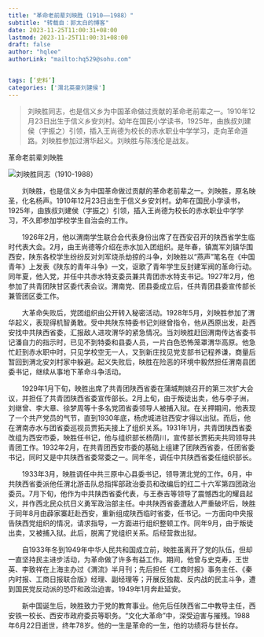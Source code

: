 ```yaml
---
title: "革命老前辈刘映胜（1910——1988）"
subtitle: "转载自：郭太白的博客"
date: 2023-11-25T11:00:31+08:00
lastmod: 2023-11-25T11:00:31+08:00
draft: false
author: "hqlee"
authorLink: "mailto:hq529@sohu.com"


tags: [‘史料’]
categories: ['渭北英豪刘建侯']
---
```


>刘映胜同志，也是信义乡为中国革命做过贡献的革命老前辈之一。1910年12月23日出生于信义乡安刘村。幼年在国民小学读书，1925年，由族叔刘建侯（字振之）引领，插入王尚德为校长的赤水职业中学学习，走向革命道路。刘映胜参加过渭华起义。刘映胜与陈浅伦是战友。

革命老前辈刘映胜

![刘映胜同志（1910-1988）](/images/ljh/ljh035-1.png "革命老前辈刘映胜" )

　　刘映胜，也是信义乡为中国革命做过贡献的革命老前辈之一。刘映胜，原名映圣，化名杨声。1910年12月23日出生于信义乡安刘村。幼年在国民小学读书，1925年，由族叔刘建侯（字振之）引领，插入王尚德为校长的赤水职业中学学习，不久即参加学校学生自治会的工作。


　　1926年2月，他以渭南学生联合会代表身份出席了在西安召开的陕西省学生临时代表大会。2月，由王尚德等介绍在赤水加入团组织。是年春，镇嵩军刘镇华围西安，陕东各校学生纷纷反对刘军烧杀劫掠的斗争，刘映胜以“燕声”笔名在《中国青年》上发表《陕东的青年斗争》一文，讴歌了青年学生反封建军阀的革命行动。同年夏，他入党，并任中共赤水特支委员兼共青团赤水特支书记。1927年2月，他参加了共青团陕甘区委代表会议。渭南党、团县委成立后，任共青团县委宣传部长兼管团区委工作。


　　大革命失败后，党团组织由公开转入秘密活动。1928年5月，刘映胜参加了渭华起义，表现得机智勇敢。受中共陕东特委书记刘继曾指令，他从西原出发，赴西安找中共陕西省委，汇报敌人进攻渭华的紧急情况。当刘映胜赶回渭南传达省委书记潘自力的指示时，已见不到特委和县委人员，一片白色恐怖笼罩渭华高原。他急忙赶到赤水职中时，只见学校空无一人，又到新庄找见党支部书记程养谦，商量后暂回到渭北安刘村家中躲避。起义失败后，映胜在险恶的环境中毅然担任渭南县团委书记，继续从事地下革命斗争活动。


　　1929年1月下旬，映胜出席了共青团陕西省委在蒲城荆姚召开的第三次扩大会议，并担任了共青团陕西省委宣传部长。2月上旬，由于叛徒出卖，他与李子洲，刘继曾、李大章、徐梦周等十多名党团省委领导人被捕入狱。在关押期间，他表现了一个共产党员的气节，直到1930年底，杨虎城进驻西安才得以出狱。而后，他在渭南赤水与团省委巡视员贾拓夫接上了组织关系。1931年1月，共青团陕西省委改组为西安市委，映胜任书记，他与组织部长杨荫川，宣传部长贾拓夫共同领导共青团工作。1932年2月，在共青团西安市委的基础上组建了团陕西省委，任团省委书记，同时又是中共陕西省委常委之一。同年冬，调任中共陕西省委任组织部长。


　　1933年3月，映胜调任中共三原中心县委书记，领导渭北党的工作。6月，中共陕西省委派他任渭北游击队总指挥部政治委员和改编后的红二十六军第四团政治委员。7月下旬，他作为中共陕西省委代表，与王泰吉等领导了震憾西北的耀县起义，并作西北民众抗日义勇军政治部主任。中共陕西省委遭敌人严重破坏后，映胜于同年8月由薜家寨赶赴西安，重新组成陕西临时省委，任书记。一方面向中央报告陕西党组织的情况，请求指导，一方面进行组织整顿工作。同年9月，由于叛徒出卖，又被捕入狱。此后，脱离了党组织关系。后经营救出狱。


　　自1933年冬到1949年中华人民共和国成立前，映胜虽离开了党的队伍，但却一直坚持民主进步活动，为革命做了许多有益工作。期间，他曾与史克寿，王世英、李致祥在上海主办过《渭流》半月刊；先后担任《工商时报》事务主任、《秦内时报、工商日报联合版》经理、副经理等；开展反独裁、反内战的民主斗争，遭到国民党反动派的恐吓和政治迫害。1949年1月奔赴延安。


　　新中国诞生后，映胜致力于党的教育事业。他先后任陕西省二中教导主任，西安铁一校长、西安市政府委员等职务。“文化大革命”中，深受迫害与摧残。1988年6月22日逝世，终年78岁。他的一生是革命的一生，他的功绩将与世长存。
